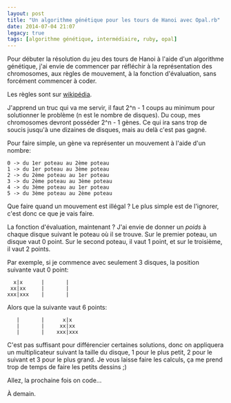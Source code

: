 ```yaml
---
layout: post
title: "Un algorithme génétique pour les tours de Hanoi avec Opal.rb"
date: 2014-07-04 21:07
legacy: true
tags: [algorithme génétique, intermédiaire, ruby, opal]
---
```




Pour débuter la résolution du jeu des tours de Hanoi à l'aide d'un algorithme
génétique, j'ai envie de commencer par réfléchir à la représentation des
chromosomes, aux règles de mouvement, à la fonction d'évaluation, sans
forcément commencer à coder.

<!-- more -->

Les règles sont sur [wikipédia](http://fr.wikipedia.org/wiki/Tours_de_Hano%C3%AF).

J'apprend un truc qui va me servir, il faut 2^n - 1 coups au minimum pour
solutionner le problème (n est le nombre de disques). Du coup, mes chromosomes
devront posséder 2^n - 1 gènes. Ce qui ira sans trop de soucis jusqu'à une
dizaines de disques, mais au delà c'est pas gagné.

Pour faire simple, un gène va représenter un mouvement à l'aide d'un nombre:

    0 -> du 1er poteau au 2ème poteau
    1 -> du 1er poteau au 3ème poteau
    2 -> du 2ème poteau au 1er poteau
    3 -> du 2ème poteau au 3ème poteau
    4 -> du 3ème poteau au 1er poteau
    5 -> du 3ème poteau au 2ème poteau

Que faire quand un mouvement est illégal ? Le plus simple est de l'ignorer,
c'est donc ce que je vais faire.

La fonction d'évaluation, maintenant ? J'ai envie de donner un *poids* à
chaque disque suivant le poteau où il se trouve. Sur le premier poteau, un
disque vaut 0 point. Sur le second poteau, il vaut 1 point, et sur le
troisième, il vaut 2 points.

Par exemple, si je commence avec seulement 3 disques, la position suivante
vaut 0 point:

      x|x      |       |   
     xx|xx     |       |   
    xxx|xxx    |       |    

Alors que la suivante vaut 6 points:

       |       |      x|x   
       |       |     xx|xx 
       |       |    xxx|xxx

C'est pas suffisant pour différencier certaines solutions, donc on appliquera
un multiplicateur suivant la taille du disque, 1 pour le plus petit, 2 pour
le suivant et 3 pour le plus grand. Je vous laisse faire les calculs, ça me
prend trop de temps de faire les petits dessins ;)

Allez, la prochaine fois on code…



À demain.


